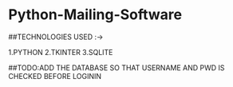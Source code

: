 # Python-Mailing-Software

##TECHNOLOGIES USED :->


1.PYTHON
2.TKINTER
3.SQLITE


##TODO:ADD THE DATABASE SO THAT USERNAME AND PWD IS CHECKED BEFORE LOGININ

